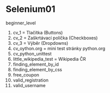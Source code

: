 # Selenium01
beginner_level 

1. cv_1 = Tlačítka (Buttons)
2. cv_2 = Zaškrtávací políčka (Checkboxes)
3. cv_3 = Výběr (Dropdowns)
4. cv_oython.org = mini test stránky python.org 
5. cv_python_unittest
6. little_wikipedia_test = Wikipedia ČR
7. finding_element_by_id
8. finding_element_by_css
9. free_coupon 
10. valid_registration
11. valid_username

